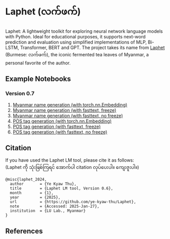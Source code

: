 # Laphet (လက်ဖက်)
Laphet: A lightweight toolkit for exploring neural network language models with Python. Ideal for educational purposes, it supports next-word prediction and evaluation using simplified implementations of MLP, Bi-LSTM, Transformer, BERT and GPT. The project takes its name from [Laphet](https://en.wikipedia.org/wiki/Lahpet) (Burmese: လက်ဖက်), the iconic fermented tea leaves of Myanmar, a personal favorite of the author.  

## Example Notebooks

### Version 0.7  

1. [Myanmar name generation (with torch.nn.Embedding)](https://github.com/ye-kyaw-thu/Laphet/blob/main/notebook/ver.0.7/example_with_myanmar_names.ipynb)
2. [Myanmar name generation (with fasttext, freeze)](https://github.com/ye-kyaw-thu/Laphet/blob/main/notebook/ver.0.7/eg_with_myanmar_names_fasttext_freeze.ipynb)
3. [Myanmar name generation (with fasttext, no freeze)](https://github.com/ye-kyaw-thu/Laphet/blob/main/notebook/ver.0.7/eg_with_myanmar_names_fasttext_no_freeze.ipynb)
4. [POS tag generation (with torch.nn.Embedding)](https://github.com/ye-kyaw-thu/Laphet/blob/main/notebook/ver.0.7/example_with_myPOS_tags.ipynb)
5. [POS tag generation (with fasttext, freeze)](https://github.com/ye-kyaw-thu/Laphet/blob/main/notebook/ver.0.7/eg_with_myPOS_tags_fasttext_freeze.ipynb)
6. [POS tag generation (with fasttext, no freeze)](https://github.com/ye-kyaw-thu/Laphet/blob/main/notebook/ver.0.7/eg_with_myanmar_names_fasttext_no_freeze.ipynb)
   
## Citation  

If you have used the Laphet LM tool, please cite it as follows:  
(Laphet ကို သုံးဖြစ်ကြရင် အောက်ပါ citation လုပ်ပေးပါ။ ကျေးဇူးပါ။)    

```
@misc{laphet_2024,
  author       = {Ye Kyaw Thu},
  title        = {Laphet LM tool, Version 0.6},
  month        = {1},
  year         = {2025},
  url          = {https://github.com/ye-kyaw-thu/Laphet},
  note         = {Accessed: 2025-Jan-27},
  institution  = {LU Lab., Myanmar}
}
```


## References
